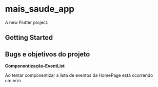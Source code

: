 # mais_saude_app

A new Flutter project.

## Getting Started

## Bugs e objetivos do projeto  

**Componentização-EventList**  

Ao tentar componentizar a lista de eventos da HomePage está ocorrendo um erro